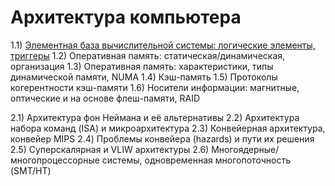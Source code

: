 # Архитектура компьютера

1.1) [Элементная база вычислительной системы: логические элементы, триггеры](https://github.com/egormkn/ifmo-kt/blob/master/course1/computer_architecture/1.1_Logic_circuits.md)
1.2) Оперативная память: статическая/динамическая, организация
1.3) Оперативная память: характеристики, типы динамической памяти, NUMA
1.4) Кэш-память
1.5) Протоколы когерентности кэш-памяти
1.6) Носители информации: магнитные, оптические и на основе флеш-памяти, RAID

2.1) Архитектура фон Неймана и её альтернативы
2.2) Архитектура набора команд (ISA) и микроархитектура
2.3) Конвейерная архитектура, конвейер MIPS
2.4) Проблемы конвейера (hazards) и пути их решения
2.5) Суперскалярная и VLIW архитектуры
2.6) Многоядерные/многопроцессорные системы, одновременная многопоточность (SMT/HT)
